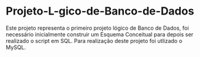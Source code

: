# Projeto-L-gico-de-Banco-de-Dados
Este projeto representa o primeiro projeto lógico de Banco de Dados, foi necessário inicialmente construir um Esquema Conceitual para depois ser realizado o script em SQL. Para realização deste projeto foi utlizado o MySQL.
